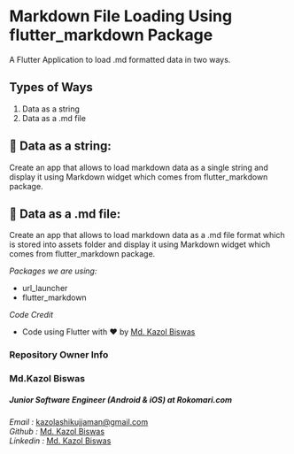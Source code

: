 
# Markdown File Loading Using flutter_markdown Package

A Flutter Application to load .md formatted data in two ways. 

## Types of Ways
1. Data as a string
2. Data as a .md file

## 🎯 Data as a string:
Create an app that allows to load markdown data as a single string and display it using Markdown widget which comes from flutter_markdown package.

## 🎯 Data as a .md file:
Create an app that allows to load markdown data as a .md file format which is stored into assets folder and display it using Markdown widget which comes from flutter_markdown package.

*Packages we are using:*
- url_launcher
- flutter_markdown

*Code Credit*

- Code using Flutter with ❤ by [Md. Kazol Biswas](https://github.com/kazolcse264)

### Repository Owner Info

### Md.Kazol Biswas
##### Junior Software Engineer (Android & iOS) at Rokomari.com

_Email :_ [kazolashikujjaman@gmail.com ](mailto:kazolashikujjaman@gmail.com) \
_Github :_ [Md. Kazol Biswas](https://github.com/kazolcse264) \
_Linkedin :_ [Md. Kazol Biswas](https://www.linkedin.com/in/md-kazol-biswas-5a6b08163/)

